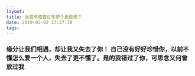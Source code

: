 ```yaml
---
layout: 
title: 坐错车和错过车那个更遗憾？
date: 2019-03-02 17:37:38
tags:
---
```


### 缘分让我们相遇，却让我又失去了你！ 自己没有好好珍惜你，以前不懂怎么爱一个人，失去了更不懂了。是的我错过了你，可思念又何曾放过我
